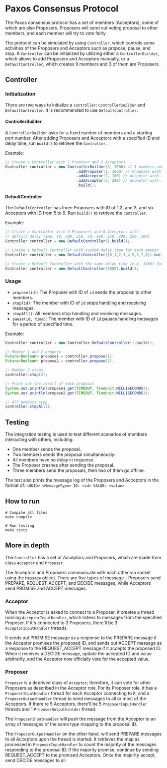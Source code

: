 # Paxos Consensus Protocol
The Paxos consensus protocol has a set of members (Acceptors), some of which are
also Proposers. Proposers will send out voting proposal to other members, and each
member will try to vote fairly. 
 
The protocol can be simulated by using `Controller`, which controls some activities
of the Proposers and Acceptors such as propose, pause, and stop. A `Controller` can be
initialized by utilizing either a `ControllerBuilder`, which allows to add Proposers and Acceptors
manually, or a `DefaultController`, which creates 9 members and 3 of them are Proposers.

## Controller
### Initialization
There are two ways to initialize a `Controller`: `ControllerBuilder` and `DefaultController`.
It is recommended to use `DefaultController`.
#### ControllerBuilder
A `ControllerBuilder` asks for a fixed number of members and a starting port number.
After adding Proposers and Acceptors with a specified ID and delay time, run `build()` to 
retrieve the `Controller`.

Example:
```java
// Create a Controller with 1 Proposer and 2 Acceptors
Controller controller = new ControllerBuilder(3, 1000) // 3 members and starting port is 1000
                                .addProposer(1, 1000) // Proposer with ID 1 and delay time of 1000ms
                                .addAcceptor(2, 100) // Acceptor with ID 2 and delay time of 100ms
                                .addAcceptor(3, 200) // Acceptor with ID 3 and delay time of 200ms
                                .build();                               
```
#### DefaultController
The `DefaultController` has three Proposers with ID of 1,2, and 3, and six Acceptors with ID
from 5 to 9. Run `build()` to retrieve the `Controller`.

Example:
```java
// Create a Controller with 3 Proposers and 6 Acceptors with
// default delay time: {0, 300, 150, 50, 100, 150, 200, 250, 300}
Controller controller = new DefaultController().build();

// Create a Default Controller with custom delay time for each member
Controller controller = new DefaultController({0,1,2,3,4,5,6,7,8}).build();

// Create a Default Controller with the same delay time (e.g. 1000) for all members
Controller controller = new DefaultController(1000).build();
```
### Usage
* `propose(id)`: The Proposer with ID of `id` sends the proposal to other members.
* `stop(id)`: The member with ID of `id` stops handling and receiving messages.
* `stopAll()`: All members stop handling and receiving messages.
* `pause(id, time)`: The member with ID of `id` pauses handling messages for a period of specified time.

Example:
```java
Controller controller = new Controller.DefaultController().build();

// Member 1 and 2 propose
Future<Boolean> propose1 = controller.propose(1);
Future<Boolean> propose2 = controller.propose(2);

// Member 2 stops
controller.stop(2);

// Print out the result of each proposal
System.out.println(propose1.get(TIMEOUT, TimeUnit.MILLISECONDS));
System.out.println(propose2.get(TIMEOUT, TimeUnit.MILLISECONDS));

// All members stop
controller.stopAll();
```

## Testing
The integration testing is used to test different scenarios of members interacting
with others, including:
* One member sends the proposal.
* Two members sends the proposal simultaneously.
* All members have no delay in response.
* The Proposer crashes after sending the proposal.
* Three members send the proposals, then two of them go offline.

The test also prints the message log of the Proposers and Acceptors in the format of:
`<UUID> <MessageType> ID: <id> VALUE: <value>`

## How to run
```shell
# Compile all files
make compile

# Run testing
make tests
```

## More in depth
The `Controller` has a set of Acceptors and Proposers, which are made from class
`Acceptor` and `Proposer`. 

The Acceptors and Proposers communicate with each other
via socket using the `Message` object. There are five types of message - 
Proposers send PREPARE, REQUEST_ACCEPT, and DECIDE messages, while Acceptors
send PROMISE and ACCEPT messages.
### Acceptor
When the Acceptor is asked to connect to a Proposer, it creates a thread
running `AcceptorInputHandler`, which listens to messages from the specified
Proposer. If it's connected to 3 Proposers, there'll be 3 `AcceptorInputHandler` threads.

It sends out PROMISE message as a response to the PREPARE message
if the Acceptor promises the proposed ID, and sends out ACCEPT message as a response
to the REQUEST_ACCEPT message if it accepts the proposed ID. When it receives
a DECIDE message, update the accepted ID and value arbitrarily, and the Acceptor
now officially vote for the accepted value.

### Proposer
`Proposer` is a deprived class of `Acceptor`; therefore, it can vote for other
Proposers as described in the Acceptor role. For its Proposer role, it has a
`ProposerInputHandler` thread for each Acceptor connecting to it, and a 
`ProposerOutputHandler` thread to send messages to all or most of the Acceptors.
If there're 5 Acceptors, there'll be 5 `ProposerInputHandler` threads and 1 `ProposerOutputhanlder` thread.

The `ProposerInputHandler` will push the message from the Acceptor to an array of messages
of the same type mapping to the proposal ID.

The `ProposerOutputHandler` on the other hand, will send PREPARE messages to all Acceptors upon the
thread is started. It retrieves the map as processed in `ProposerInputHandler`
to count the majority of the messages responding to the proposal ID.
If the majority promise, continue by sending REQUEST_ACCEPT to the promised
Acceptors. Once the majority accept, send DECIDE messages to all.

